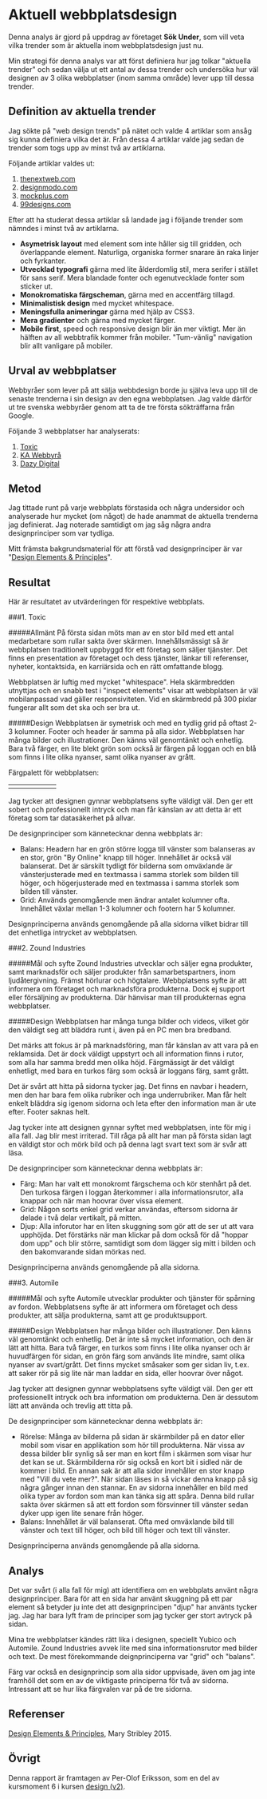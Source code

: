 Aktuell webbplatsdesign
=======================
Denna analys är gjord på uppdrag av företaget **Sök Under**, som vill veta vilka trender som är aktuella inom webbplatsdesign just nu.

Min strategi för denna analys var att först definiera hur jag tolkar "aktuella trender" och sedan välja ut ett antal av dessa trender och undersöka hur väl designen av 3 olika webbplatser (inom samma område) lever upp till dessa trender.

Definition av aktuella trender
------------------------------
Jag sökte på "web design trends" på nätet och valde 4 artiklar som ansåg sig kunna definiera vilka det är. Från dessa 4 artiklar valde jag sedan de trender som togs upp av minst två av artiklarna.

Följande artiklar valdes ut:

1. [thenextweb.com](https://thenextweb.com/creative/2018/12/19/10-exciting-web-design-trends-you-2019/)
2. [designmodo.com](https://designmodo.com/web-design-trends-2019/)
3. [mockplus.com](https://www.mockplus.com/blog/post/web-design-trends-2019)
4. [99designs.com](https://99designs.com/blog/trends/web-design-trends-2019/)

Efter att ha studerat dessa artiklar så landade jag i följande trender som nämndes i minst två av artiklarna.

- **Asymetrisk layout** med element som inte håller sig till gridden, och överlappande element. Naturliga, organiska former snarare än raka linjer och fyrkanter.
- **Utvecklad typografi** gärna med lite ålderdomlig stil, mera serifer i stället för sans serif. Mera blandade fonter och egenutvecklade fonter som sticker ut.
- **Monokromatiska färgscheman**, gärna med en accentfärg tillagd.
- **Minimalistisk design** med mycket whitespace.
- **Meningsfulla animeringar** gärna med hjälp av CSS3.
- **Mera gradienter** och gärna med mycket färger.
- **Mobile first**, speed och responsive design blir än mer viktigt. Mer än hälften av all webbtrafik kommer från mobiler. "Tum-vänlig" navigation blir allt vanligare på mobiler.      

Urval av webbplatser
-----------------------
Webbyråer som lever på att sälja webbdesign borde ju själva leva upp till de senaste trenderna i sin design av den egna webbplatsen. Jag valde därför ut tre svenska webbyråer genom att ta de tre första sökträffarna från Google.

Följande 3 webbplatser har analyserats:

1. [Toxic](https://www.toxic.se/)
2. [KA Webbyrå](https://www.kawebb.se/)
3. [Dazy Digital](https://dazy.se/)

Metod
-----------------------
Jag tittade runt på varje webbplats förstasida och några undersidor och analyserade hur mycket (om något) de hade anammat de aktuella trenderna jag definierat. Jag noterade samtidigt om jag såg några andra designprinciper som var tydliga.

Mitt främsta bakgrundsmaterial för att förstå vad designprinciper är var "[Design Elements & Principles](https://www.canva.com/learn/design-elements-principles/)".

Resultat
-----------------------
Här är resultatet av utvärderingen för respektive webbplats.

###1. Toxic

#####Allmänt
På första sidan möts man av en stor bild med ett antal medarbetare som rullar sakta över skärmen. Innehållsmässigt så är webbplatsen traditionelt uppbyggd för ett företag som säljer tjänster. Det finns en presentation av företaget och dess tjänster, länkar till referenser, nyheter, kontaktsida, en karriärsida och en rätt omfattande blogg.

Webbplatsen är luftig med mycket "whitespace". Hela skärmbredden utnyttjas och en snabb test i "inspect elements" visar att webbplatsen är väl mobilanpassad vad gäller responsiviteten. Vid en skärmbredd på 300 pixlar fungerar allt som det ska och ser bra ut.

#####Design
Webbplatsen är symetrisk och med en tydlig grid på oftast 2-3 kolumner. Footer och header är samma på alla sidor.
Webbplatsen har många bilder och illustrationer. Den känns väl genomtänkt och enhetlig. Bara två färger, en lite blekt grön som också är färgen på loggan och en blå som finns i lite olika nyanser, samt olika nyanser av grått.

Färgpalett för webbplatsen:
<table class="scheme skandia">
<tr>
<td class="color1">
<td class="color2">
<td class="color3">
<td class="color4">
<td class="color5">
<td class="color6">
</tr>
</table>

Jag tycker att designen gynnar webbplatsens syfte väldigt väl.  Den ger ett sobert och professionellt intryck och man får känslan av att detta är ett företag som tar datasäkerhet på allvar.  

De designprinciper som kännetecknar denna webbplats är:

+ Balans: Headern har en grön större logga till vänster som balanseras av en stor, grön "By Online" knapp till höger. Innehållet är också väl balanserat. Det är särskilt tydligt för bilderna som omväxlande är vänsterjusterade med en textmassa i samma storlek som bilden till höger, och högerjusterade med en textmassa i samma storlek som bilden till vänster.
+ Grid: Används genomgående men ändrar antalet kolumner ofta. Innehållet växlar mellan 1-3 kolumner och footern har 5 kolumner.

Designprinciperna används genomgående på alla sidorna vilket bidrar till det enhetliga intrycket av webbplatsen.

###2. Zound Industries

#####Mål och syfte
Zound Industries utvecklar och säljer egna produkter, samt marknadsför och säljer produkter från samarbetspartners, inom ljudåtergivning. Främst hörlurar och högtalare. Webbplatsens syfte är att informera om företaget och marknadsföra produkterna. Dock ej support eller försäljning av produkterna. Där hänvisar man till produkternas egna webbplatser.

#####Design
Webbplatsen har många tunga bilder och videos, vilket gör den väldigt seg att bläddra runt i, även på en PC men bra bredband.

Det märks att fokus är på marknadsföring, man får känslan av att vara på en reklamsida. Det är dock väldigt uppstyrt och all information finns i rutor, som alla har samma bredd men olika höjd. Färgmässigt är det väldigt enhetligt, med bara en turkos färg som också är loggans färg, samt grått.

Det är svårt att hitta på sidorna tycker jag. Det finns en navbar i headern, men den har bara fem olika rubriker och inga underrubriker. Man får helt enkelt bläddra sig igenom sidorna och leta efter den information man är ute efter. Footer saknas helt.

Jag tycker inte att designen gynnar syftet med webbplatsen, inte för mig i alla fall. Jag blir mest irriterad. Till råga på allt har man på första sidan lagt en väldigt stor och mörk bild och på denna lagt svart text som är svår att läsa.  

De designprinciper som kännetecknar denna webbplats är:

+ Färg: Man har valt ett monokromt färgschema och kör stenhårt på det. Den turkosa färgen i loggan återkommer i alla informationsrutor, alla knappar och när man hoovrar över vissa element.
+ Grid: Någon sorts enkel grid verkar användas, eftersom sidorna är delade i två delar vertikalt, på mitten.
+ Djup: Alla inforutor har en liten skuggning som gör att de ser ut att vara upphöjda. Det förstärks när man klickar på dom också för då "hoppar dom upp" och blir större, samtidigt som dom lägger sig mitt i bilden och den bakomvarande sidan mörkas ned.

Designprinciperna används genomgående på alla sidorna.

###3. Automile

#####Mål och syfte
Automile utvecklar produkter och tjänster för spårning av fordon. Webbplatsens syfte är att informera om företaget och dess produkter, att sälja produkterna, samt att ge produktsupport.

#####Design
Webbplatsen har många bilder och illustrationer. Den känns väl genomtänkt och enhetlig. Det är inte så mycket information, och den är lätt att hitta. Bara två färger, en turkos som finns i lite olika nyanser och är huvudfärgen för sidan, en grön färg som används lite mindre, samt olika nyanser av svart/grått.
Det finns mycket småsaker som ger sidan liv, t.ex. att saker rör på sig lite när man laddar en sida, eller hoovrar över något.

Jag tycker att designen gynnar webbplatsens syfte väldigt väl.  Den ger ett professionellt intryck och bra information om produkterna. Den är dessutom lätt att använda och trevlig att titta på.  

De designprinciper som kännetecknar denna webbplats är:

+ Rörelse: Många av bilderna på sidan är skärmbilder på en dator eller mobil som visar en applikation som hör till produkterna. När vissa av dessa bilder blir synlig så ser man en kort film i skärmen som visar hur det kan se ut. Skärmbilderna rör sig också en kort bit i sidled när de kommer i bild. En annan sak är att alla sidor innehåller en stor knapp med "Vill du vete mer?". När sidan läses in så vickar denna knapp på sig några gånger innan den stannar. En av sidorna innehåller en bild med olika typer av fordon som man kan tänka sig att spåra. Denna bild rullar sakta över skärmen så att ett fordon som försvinner till vänster sedan dyker upp igen lite senare från höger.
+ Balans: Innehållet är väl balanserat. Ofta med omväxlande bild till vänster och text till höger, och bild till höger och text till vänster.

Designprinciperna används genomgående på alla sidorna.

Analys
-----------------------
Det var svårt (i alla fall för mig) att identifiera om en webbplats använt några designprinciper. Bara för att en sida har använt skuggning på ett par element så betyder ju inte det att designprincipen "djup" har använts tycker jag. Jag har bara lyft fram de principer som jag tycker ger stort avtryck på sidan.

Mina tre webbplatser kändes rätt lika i designen, speciellt Yubico och Automile. Zound Industries avvek lite med sina informationsrutor med bilder och text. De mest förekommande deignprinciperna var "grid" och "balans".

Färg var också en designprincip som alla sidor uppvisade, även om jag inte framhöll det som en av de viktigaste principerna för två av sidorna. Intressant att se hur lika färgvalen var på de tre sidorna.

Referenser
-----------------------
[Design Elements & Principles](https://www.canva.com/learn/design-elements-principles/), Mary Stribley 2015.

Övrigt
-----------------------
Denna rapport är framtagen av Per-Olof Eriksson, som en del av kursmoment 6 i kursen [design (v2)](https://dbwebb.se/kurser/design-v2).
